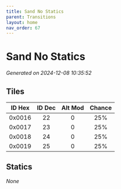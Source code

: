```yaml
---
title: Sand No Statics
parent: Transitions
layout: home
nav_order: 67
---
```


# Sand No Statics

_Generated on 2024-12-08 10:35:52_

## Tiles

| ID Hex | ID Dec | Alt Mod | Chance |
|:------:|:------:|:--------:|:------:|
| 0x0016 | 22 | 0 | 25% |
| 0x0017 | 23 | 0 | 25% |
| 0x0018 | 24 | 0 | 25% |
| 0x0019 | 25 | 0 | 25% |

## Statics

_None_
